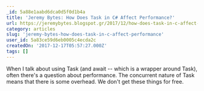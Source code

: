 ```yaml
---
_id: 5a88e1aabd6dca0d5f0d1b4a
title: 'Jeremy Bytes: How Does Task in C# Affect Performance?'
url: https://jeremybytes.blogspot.gr/2017/12/how-does-task-in-c-affect-performance.html
category: articles
slug: 'jeremy-bytes-how-does-task-in-c-affect-performance'
user_id: 5a83ce59d6eb0005c4ecda2c
createdOn: '2017-12-17T05:57:27.000Z'
tags: []
---
```


When I talk about using Task (and await -- which is a wrapper around Task), often there's a question about performance. The concurrent nature of Task means that there is some overhead. We don't get these things for free.
